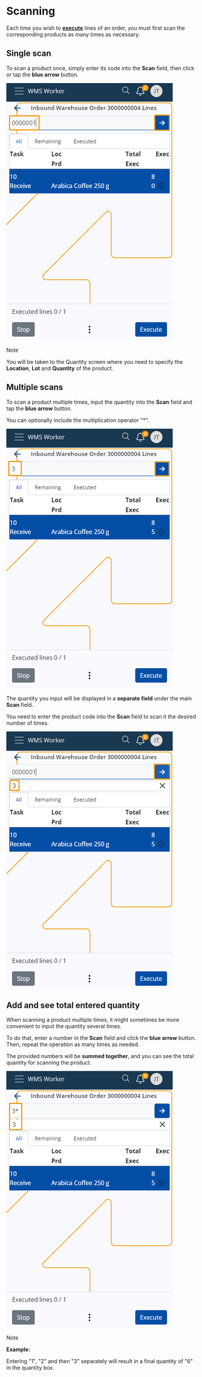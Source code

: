 # Scanning

Each time you wish to **[execute](https://docs.erp.net/tech/modules/logistics/wms/wms-worker/orders/lines-execution.html)** lines of an order, you must first scan the corresponding products as many times as necessary.

## Single scan

To scan a product once, simply enter its code into the **Scan** field, then click or tap the **blue arrow** button.

![picture](pictures/Scan_single_12_02.png)

> [!NOTE]
> 
> You will be taken to the Quantity screen where you need to specify the **Location**, **Lot** and **Quantity** of the product.
 
## Multiple scans

To scan a product multiple times, input the quantity into the **Scan** field and tap the **blue arrow** button.

You can optionally include the multiplication operator "*".

![picture](pictures/scan_multiple_12_02.png)

The quantity you input will be displayed in a **separate field** under the main **Scan** field. 

You need to enter the product code into the **Scan** field to scan it the desired number of times. 

![picture](pictures/Scan_quantity_box_12_02.png)

## Add and see total entered quantity

When scanning a product multiple times, it might sometimes be more convenient to input the quantity several times.

To do that, enter a number in the **Scan** field and click the **blue arrow** button. Then, repeat the operation as many times as needed. 

The provided numbers will be **summed together**, and you can see the total quantity for scanning the product.

![picture](pictures/Scan_multiple_sum_12_02.png)

> [!NOTE]
> 
> **Example:**
>
> Entering "1", "2" and then "3" separately will result in a final quantity of "6" in the quantity box.
